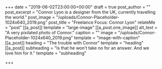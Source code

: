 +++
date = "2019-06-02T23:00:00+00:00"
draft = true
post_author = ""
post_excerpt = "Connor Lyon is a designer from the UK, currently travelling the world."
post_image = "/uploads/Connor-Placeholder-1024x640_2019.png"
post_title = "Freelance Focus: Connor Lyon"
relateMe = "post"
[[a_post]]
template = "large-image"
[[a_post.one_image]]
alt_text = "A very pixilated photo of Connor."
caption = ""
image = "/uploads/Connor-Placeholder-1024x640_2019.png"
template = "image-with-caption"
[[a_post]]
heading = "The trouble with Connor"
template = "heading"
[[a_post]]
subheading = "Is that he won't take no for an answer. And we love him for it."
template = "subheading"

+++
